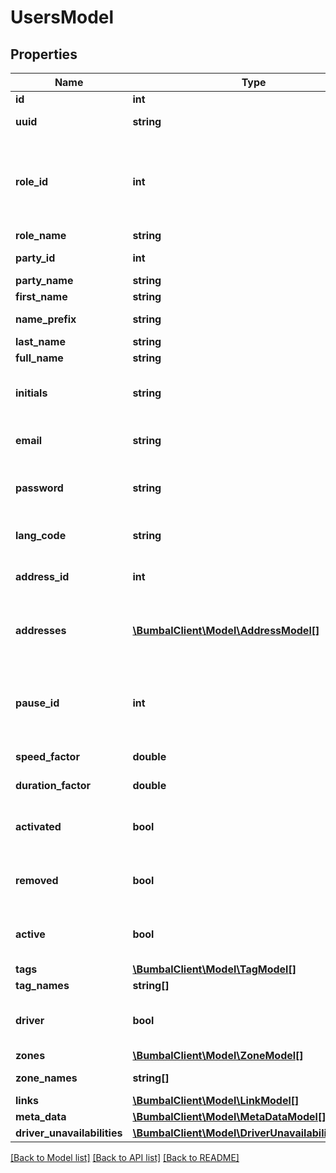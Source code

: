 # UsersModel

## Properties
Name | Type | Description | Notes
------------ | ------------- | ------------- | -------------
**id** | **int** |  | [optional] 
**uuid** | **string** | unique per user | [optional] 
**role_id** | **int** | id of the user role, 1: Guest, 2: Driver, 3: Planner, 4: Manager, 5: Admin | [optional] 
**role_name** | **string** | Role name | [optional] 
**party_id** | **int** | Associated Party ID | [optional] 
**party_name** | **string** |  | [optional] 
**first_name** | **string** | First name | [optional] 
**name_prefix** | **string** | Name prefix | [optional] 
**last_name** | **string** | Last name | [optional] 
**full_name** | **string** | Full name | [optional] 
**initials** | **string** | user password (set only, no read) | [optional] 
**email** | **string** | user email (used for login) | [optional] 
**password** | **string** | user password (set only, no read) | [optional] 
**lang_code** | **string** | lang code (nl &#x3D; default) | [optional] 
**address_id** | **int** | id of the user address | [optional] 
**addresses** | [**\BumbalClient\Model\AddressModel[]**](AddressModel.md) | user address (mostly interesting for drivers) | [optional] 
**pause_id** | **int** | id of the pause to be applied by default for new user routes | [optional] 
**speed_factor** | **double** | Speed Factor | [optional] 
**duration_factor** | **double** | Duration Factor | [optional] 
**activated** | **bool** | Whether user is activated or not | [optional] 
**removed** | **bool** | Whether user is removed or not | [optional] 
**active** | **bool** | Whether user is still active or not | [optional] 
**tags** | [**\BumbalClient\Model\TagModel[]**](TagModel.md) |  | [optional] 
**tag_names** | **string[]** | Tag names | [optional] 
**driver** | **bool** | The user can also be used as driver | [optional] 
**zones** | [**\BumbalClient\Model\ZoneModel[]**](ZoneModel.md) |  | [optional] 
**zone_names** | **string[]** | Zone names | [optional] 
**links** | [**\BumbalClient\Model\LinkModel[]**](LinkModel.md) |  | [optional] 
**meta_data** | [**\BumbalClient\Model\MetaDataModel[]**](MetaDataModel.md) |  | [optional] 
**driver_unavailabilities** | [**\BumbalClient\Model\DriverUnavailabilityModel[]**](DriverUnavailabilityModel.md) |  | [optional] 

[[Back to Model list]](../README.md#documentation-for-models) [[Back to API list]](../README.md#documentation-for-api-endpoints) [[Back to README]](../README.md)


